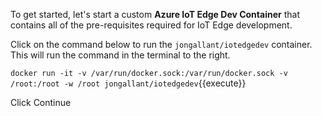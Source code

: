 To get started, let's start a custom **Azure IoT Edge Dev Container** that contains all of the pre-requisites required for IoT Edge development.

Click on the command below to run the `jongallant/iotedgedev` container. This will run the command in the terminal to the right.

`docker run -it -v /var/run/docker.sock:/var/run/docker.sock -v /root:/root -w /root jongallant/iotedgedev`{{execute}}

Click Continue
